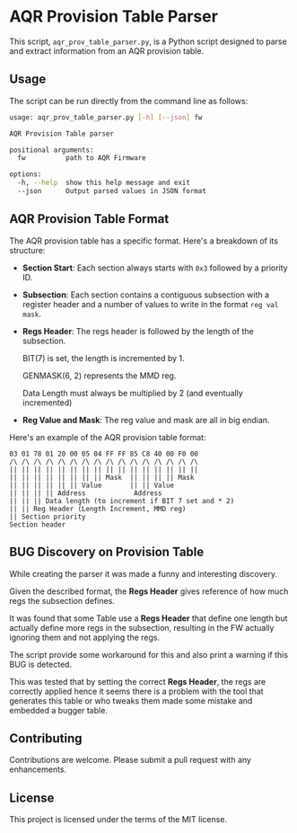 # AQR Provision Table Parser

This script, `aqr_prov_table_parser.py`, is a Python script designed to parse and extract information from an AQR provision table.

## Usage

The script can be run directly from the command line as follows:

```bash
usage: aqr_prov_table_parser.py [-h] [--json] fw

AQR Provision Table parser

positional arguments:
  fw          path to AQR Firmware

options:
  -h, --help  show this help message and exit
  --json      Output parsed values in JSON format
```

## AQR Provision Table Format

The AQR provision table has a specific format. Here's a breakdown of its structure:

- **Section Start**: Each section always starts with `0x3` followed by a priority ID.
- **Subsection**: Each section contains a contiguous subsection with a register header and a number of values to write in the format `reg val mask`.
- **Regs Header**: The regs header is followed by the length of the subsection.
  
  BIT(7) is set, the length is incremented by 1.
  
  GENMASK(6, 2) represents the MMD reg.

  Data Length must always be multiplied by 2 (and eventually incremented)
- **Reg Value and Mask**: The reg value and mask are all in big endian.

Here's an example of the AQR provision table format:

```
03 01 78 01 20 00 05 04 FF FF 85 C8 40 00 F0 00
/\ /\ /\ /\ /\ /\ /\ /\ /\ /\ /\ /\ /\ /\ /\ /\
|| || || || || || || || || || || || || || || ||
|| || || || || || || || Mask  || || || || Mask
|| || || || || || Value       || || Value
|| || || || Address            Address
|| || || Data length (to increment if BIT 7 set and * 2)
|| || Reg Header (Length Increment, MMD reg)
|| Section priority
Section header
```
## BUG Discovery on Provision Table

While creating the parser it was made a funny and interesting discovery.

Given the described format, the **Regs Header** gives reference of how
much regs the subsection defines.

It was found that some Table use a **Regs Header** that define one length
but actually define more regs in the subsection, resulting in the FW
actually ignoring them and not applying the regs.

The script provide some workaround for this and also print a warning if
this BUG is detected.

This was tested that by setting the correct **Regs Header**, the regs are
correctly applied hence it seems there is a problem with the tool that
generates this table or who tweaks them made some mistake and embedded
a bugger table.

## Contributing

Contributions are welcome. Please submit a pull request with any enhancements.

## License

This project is licensed under the terms of the MIT license.
